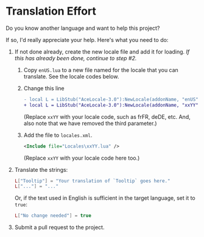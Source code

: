 # Translation Effort

Do you know another language and want to help this project?

If so, I'd really appreciate your help. Here's what you need to do:

1. If not done already, create the new locale file and add it for loading. _If this has already been
   done, continue to step #2._

   1. Copy `enUS.lua` to a new file named for the locale that you can translate. See the locale
      codes below.

   2. Change this line

      ```diff
      - local L = LibStub("AceLocale-3.0"):NewLocale(addonName, "enUS", true)
      + local L = LibStub("AceLocale-3.0"):NewLocale(addonName, "xxYY")
      ```

      (Replace `xxYY` with your locale code, such as frFR, deDE, etc. And, also note that we have
      removed the third parameter.)

   3. Add the file to `locales.xml`.

      ```xml
      <Include file="Locales\xxYY.lua" />
      ```

      (Replace `xxYY` with your locale code here too.)

2. Translate the strings:

   ```lua
   L["Tooltip"] = "Your translation of `Tooltip` goes here."
   L["..."] = "..."
   ```

   Or, if the text used in English is sufficient in the target language, set it to `true`:

   ```lua
   L["No change needed"] = true
   ```

3. Submit a pull request to the project.
